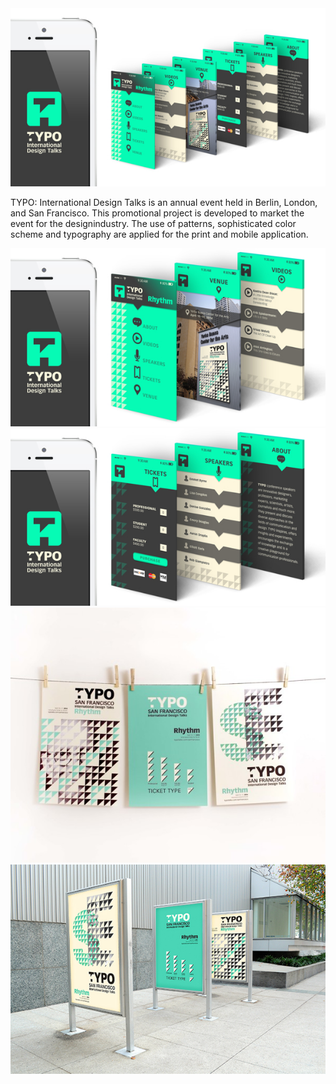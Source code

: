 <img src="/assets/img/work/proj-1/img1.jpg" alt="Typo International" />

TYPO: International Design Talks is an annual event held in Berlin, London, and San Francisco. This promotional project is developed to market the event for the designindustry. The use of patterns, sophisticated color scheme and typography are applied for the print and mobile application.

<img src="/assets/img/work/proj-1/img2.jpg" alt="Typo International" />
<img src="/assets/img/work/proj-1/img3.jpg" alt="Typo International" />
<img src="/assets/img/work/proj-1/img4.jpg" alt="Typo International" />
<img src="/assets/img/work/proj-1/img5.jpg" alt="Typo International" />
